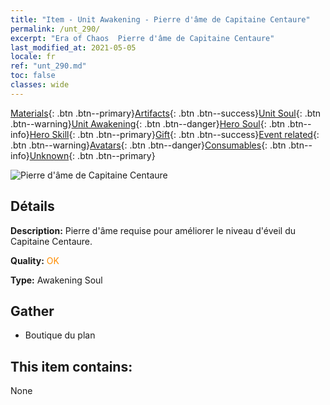 ```yaml
---
title: "Item - Unit Awakening - Pierre d'âme de Capitaine Centaure"
permalink: /unt_290/
excerpt: "Era of Chaos  Pierre d'âme de Capitaine Centaure"
last_modified_at: 2021-05-05
locale: fr
ref: "unt_290.md"
toc: false
classes: wide
---
```

 [Materials](/ItemsFR/){: .btn .btn--primary}[Artifacts](/ItemsFR/Artifacts/){: .btn .btn--success}[Unit Soul](/ItemsFR/UnitSoul/){: .btn .btn--warning}[Unit Awakening](/ItemsFR/UnitAwakening/){: .btn .btn--danger}[Hero Soul](/ItemsFR/HeroSoul/){: .btn .btn--info}[Hero Skill](/ItemsFR/HeroSkill/){: .btn .btn--primary}[Gift](/ItemsFR/Gift/){: .btn .btn--success}[Event related](/ItemsFR/Events/){: .btn .btn--warning}[Avatars](/ItemsFR/Avatars/){: .btn .btn--danger}[Consumables](/ItemsFR/Consumables/){: .btn .btn--info}[Unknown](/ItemsFR/Unknown/){: .btn .btn--primary}

 ![Pierre d'âme de Capitaine Centaure](/images/u/tia_banrenma.jpg)

## Détails
 **Description:** Pierre d'âme requise pour améliorer le niveau d'éveil du Capitaine Centaure.

 **Quality:** <span style="color: #FF8C00">OK</span>

 **Type:** Awakening Soul

## Gather

*    Boutique du plan 

## This item contains:

  None

